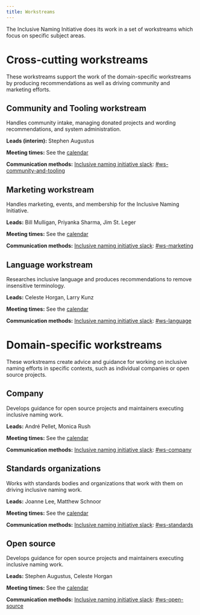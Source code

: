 ```yaml
---
title: Workstreams
---
```


The Inclusive Naming Initiative does its work in a set of workstreams which focus on specific subject areas. 

# Cross-cutting workstreams

These workstreams support the work of the domain-specific workstreams by producing recommendations as well as driving community and marketing efforts.

## Community and Tooling workstream

Handles community intake, managing donated projects and wording recommendations, and system administration.

**Leads (interim):** Stephen Augustus 

**Meeting times:** See the [calendar](/calendar)

**Communication methods:** [Inclusive naming initiative slack](https://communityinviter.com/apps/inclusive-naming/invite): [#ws-community-and-tooling](https://inclusive-naming.slack.com/archives/C01K578H0TY) 


## Marketing workstream

Handles marketing, events, and membership for the Inclusive Naming Initiative.

**Leads:** Bill Mulligan, Priyanka Sharma, Jim St. Leger

**Meeting times:** See the [calendar](/calendar)

**Communication methods:** [Inclusive naming initiative slack](https://communityinviter.com/apps/inclusive-naming/invite): [#ws-marketing](https://inclusive-naming.slack.com/archives/C01K57AHD9U) 

## Language workstream

Researches inclusive language and produces recommendations to remove insensitive terminology. 

**Leads:** Celeste Horgan, Larry Kunz 

**Meeting times:** See the [calendar](/calendar)

**Communication methods:** [Inclusive naming initiative slack](https://communityinviter.com/apps/inclusive-naming/invite): [#ws-language](https://inclusive-naming.slack.com/archives/C01KC0PU3EE) 

# Domain-specific workstreams

These workstreams create advice and guidance for working on inclusive naming efforts in specific contexts, such as individual companies or open source projects.

## Company

Develops guidance for open source projects and maintainers executing inclusive naming work.

**Leads:** André Pellet, Monica Rush

**Meeting times:** See the [calendar](/calendar)

**Communication methods:** [Inclusive naming initiative slack](https://communityinviter.com/apps/inclusive-naming/invite): [#ws-company](https://inclusive-naming.slack.com/archives/C01KHU9QB0C) 

## Standards organizations

Works with standards bodies and organizations that work with them on driving inclusive naming work.

**Leads:** Joanne Lee, Matthew Schnoor  

**Meeting times:** See the [calendar](/calendar)

**Communication methods:** [Inclusive naming initiative slack](https://communityinviter.com/apps/inclusive-naming/invite): [#ws-standards](https://inclusive-naming.slack.com/archives/C01K8LY0H8V) 

## Open source 

Develops guidance for open source projects and maintainers executing inclusive naming work.

**Leads:** Stephen Augustus, Celeste Horgan 

**Meeting times:** See the [calendar](/calendar)

**Communication methods:** [Inclusive naming initiative slack](https://communityinviter.com/apps/inclusive-naming/invite): [#ws-open-source](https://inclusive-naming.slack.com/archives/C01KHU7SS68) 
